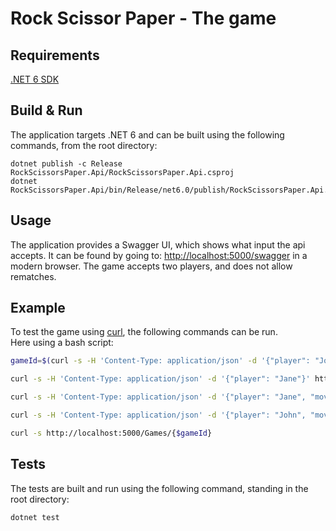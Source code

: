 # Rock Scissor Paper - The game
## Requirements
[.NET 6 SDK](https://dotnet.microsoft.com/en-us/download/dotnet/6.0)
## Build & Run
The application targets .NET 6 and can be built using the following commands, from the root directory:
```
dotnet publish -c Release RockScissorsPaper.Api/RockScissorsPaper.Api.csproj
dotnet RockScissorsPaper.Api/bin/Release/net6.0/publish/RockScissorsPaper.Api.dll
```
## Usage
The application provides a Swagger UI, which shows what input the api accepts. It can be found by going to: [http://localhost:5000/swagger](http://localhost:5000/swagger) in a modern browser.
The game accepts two players, and does not allow rematches.
## Example
To test the game using [curl](https://curl.se/download.html), the following commands can be run.\
Here using a bash script:
```bash
gameId=$(curl -s -H 'Content-Type: application/json' -d '{"player": "John"}' http://localhost:5000/Games)

curl -s -H 'Content-Type: application/json' -d '{"player": "Jane"}' http://localhost:5000/Games/{$gameId}/Join

curl -s -H 'Content-Type: application/json' -d '{"player": "Jane", "move" : "Rock"}' http://localhost:5000/Games/{$gameId}/Move

curl -s -H 'Content-Type: application/json' -d '{"player": "John", "move" : "Scissors"}' http://localhost:5000/Games/{$gameId}/Move

curl -s http://localhost:5000/Games/{$gameId}
```
## Tests
The tests are built and run using the following command, standing in the root directory:
```
dotnet test
```
